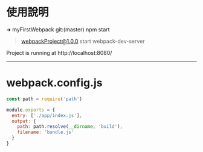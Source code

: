 # 使用說明

➜  myFirstWebpack git:(master) npm start

> webpackProject@1.0.0 start
> webpack-dev-server

Project is running at http://localhost:8080/


***
# webpack.config.js
``` js 
const path = require('path')

module.exports = {
  entry: ['./app/index.js'],
  output: {
    path: path.resolve(__dirname, 'build'),
    filename: 'bundle.js'
  }
}
```

